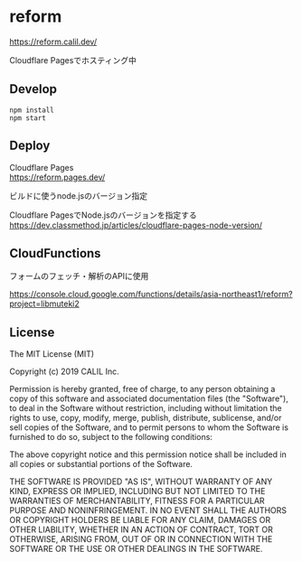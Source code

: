 # reform

https://reform.calil.dev/

Cloudflare Pagesでホスティング中

## Develop

```
npm install
npm start
```

## Deploy

Cloudflare Pages  
https://reform.pages.dev/

ビルドに使うnode.jsのバージョン指定  

Cloudflare PagesでNode.jsのバージョンを指定する
https://dev.classmethod.jp/articles/cloudflare-pages-node-version/

## CloudFunctions

フォームのフェッチ・解析のAPIに使用

https://console.cloud.google.com/functions/details/asia-northeast1/reform?project=libmuteki2

## License

The MIT License (MIT)

Copyright (c) 2019 CALIL Inc.

Permission is hereby granted, free of charge, to any person obtaining a copy
of this software and associated documentation files (the "Software"), to deal
in the Software without restriction, including without limitation the rights
to use, copy, modify, merge, publish, distribute, sublicense, and/or sell
copies of the Software, and to permit persons to whom the Software is
furnished to do so, subject to the following conditions:

The above copyright notice and this permission notice shall be included in all
copies or substantial portions of the Software.

THE SOFTWARE IS PROVIDED "AS IS", WITHOUT WARRANTY OF ANY KIND, EXPRESS OR
IMPLIED, INCLUDING BUT NOT LIMITED TO THE WARRANTIES OF MERCHANTABILITY,
FITNESS FOR A PARTICULAR PURPOSE AND NONINFRINGEMENT. IN NO EVENT SHALL THE
AUTHORS OR COPYRIGHT HOLDERS BE LIABLE FOR ANY CLAIM, DAMAGES OR OTHER
LIABILITY, WHETHER IN AN ACTION OF CONTRACT, TORT OR OTHERWISE, ARISING FROM,
OUT OF OR IN CONNECTION WITH THE SOFTWARE OR THE USE OR OTHER DEALINGS IN THE
SOFTWARE.
